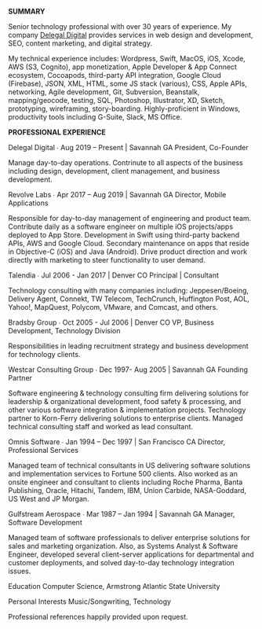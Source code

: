 <b>SUMMARY</b>

Senior technology professional with over 30 years of experience. My company <a href="http://www.delegaldigital.com">Delegal Digital</a> provides services in web design and development, SEO, content marketing, and digital strategy. 

My technical experience includes: Wordpress, Swift, MacOS, iOS, Xcode, AWS (S3, Cognito), app monetization, Apple Developer & App Connect ecosystem, Cocoapods, third-party API integration, Google Cloud (Firebase), JSON, XML, HTML, some JS stack (various), CSS, Apple APIs, networking, Agile development, Git, Subversion, Beanstalk, mapping/geocode, testing, SQL, Photoshop, Illustrator, XD, Sketch, prototyping, wireframing, story-boarding. Highly-proficient in Windows, productivity tools including G-Suite, Slack, MS Office.

<b>PROFESSIONAL EXPERIENCE</b>

Delegal Digital ∙ Aug 2019 – Present | Savannah GA
President, Co-Founder

Manage day-to-day operations. Contrinute to all aspects of the business including design, development, client management, and business development.

Revolve Labs ∙ Apr 2017 – Aug 2019 | Savannah GA
Director, Mobile Applications

Responsible for day-to-day management of engineering and product team. Contribute daily as a software engineer on multiple iOS projects/apps deployed to App Store. Development in Swift using third-party backend APIs, AWS and  Google Cloud. Secondary maintenance on apps that reside in Objective-C (iOS) and Java (Android). Drive product direction and work directly with marketing to steer functionality to user demand.

Talendia ∙ Jul 2006 - Jan 2017 | Denver CO
Principal | Consultant

Technology consulting with many companies including: Jeppesen/Boeing, Delivery Agent, Connekt, TW Telecom, TechCrunch, Huffington Post, AOL, Yahoo!, MapQuest, Polycom, VMware, and Comcast, and others. 
	
Bradsby Group ∙ Oct 2005 - Jul 2006 | Denver CO
VP, Business Development, Technology Division

Responsibilities in leading recruitment strategy and business development for technology clients.

Westcar Consulting Group ∙ Dec 1997- Aug 2005 | Savannah GA
Founding Partner

Software engineering & technology consulting firm delivering solutions for leadership & organizational development, food safety & processing, and other various software integration & implementation projects. Technology partner to Korn-Ferry delivering solutions to enterprise clients. Managed technical consulting staff and worked as lead consultant.

Omnis Software ∙ Jan 1994 – Dec 1997 | San Francisco CA
Director, Professional Services

Managed team of technical consultants in US delivering software solutions and implementation services to Fortune 500 clients. Also worked as an onsite engineer and consultant to clients including Roche Pharma, Banta Publishing, Oracle, Hitachi, Tandem, IBM, Union Carbide, NASA-Goddard, US West and JP Morgan.

Gulfstream Aerospace ∙ Mar 1987 – Jan 1994 | Savannah GA
Manager, Software Development

Managed team of software professionals to deliver enterprise solutions for sales and marketing organization. Also, as Systems Analyst & Software Engineer, developed several client-server applications for departmental and customer deployments, and solved day-to-day technology integration issues.

Education
Computer Science, Armstrong Atlantic State University 

Personal Interests
Music/Songwriting, Technology

Professional references happily provided upon request.
